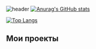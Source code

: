 ![header](https://capsule-render.vercel.app/api?type=waving&color=gradient&height=256&section=header&text=Привет%20мир!&fontSize=75&animation=fadeIn&fontAlignY=38&desc=Добро%20пожаловать%20на%20мой%20GitHub%20профиль!&descAlignY=51&descAlign=62)
[![Anurag's GitHub stats](https://github-readme-stats.vercel.app/api?username=efefew&theme=cobalt)](https://github.com/anuraghazra/github-readme-stats)

[![Top Langs](https://github-readme-stats.vercel.app/api/top-langs/?username=efefew&hide_progress=false&theme=cobalt)](https://github.com/anuraghazra/github-readme-stats)
## Мои проекты
